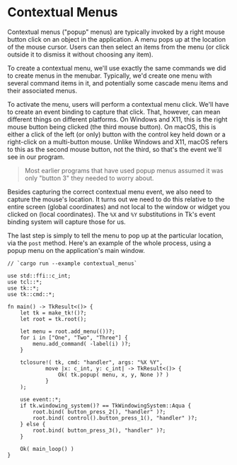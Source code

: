 # Contextual Menus

Contextual menus ("popup" menus) are typically invoked by a right mouse button
click on an object in the application. A menu pops up at the location of the
mouse cursor. Users can then select an items from the menu (or click outside it
to dismiss it without choosing any item).

To create a contextual menu, we'll use exactly the same commands we did to
create menus in the menubar. Typically, we'd create one menu with several
command items in it, and potentially some cascade menu items and their
associated menus.

To activate the menu, users will perform a contextual menu click. We'll have to
create an event binding to capture that click. That, however, can mean different
things on different platforms. On Windows and X11, this is the right mouse
button being clicked (the third mouse button). On macOS, this is either a click
of the left (or only) button with the control key held down or a right-click on
a multi-button mouse. Unlike Windows and X11, macOS refers to this as the second
mouse button, not the third, so that's the event we'll see in our program.

> Most earlier programs that have used popup menus assumed it was only
"button 3" they needed to worry about.

Besides capturing the correct contextual menu event, we also need to capture the
mouse's location. It turns out we need to do this relative to the entire screen
(global coordinates) and not local to the window or widget you clicked on (local
coordinates). The `%X` and `%Y` substitutions in Tk's event binding system will
capture those for us.

The last step is simply to tell the menu to pop up at the particular location,
via the `post` method. Here's an example of the whole process, using a popup
menu on the application's main window.

```rust,no_run
// `cargo run --example contextual_menus`

use std::ffi::c_int;
use tcl::*;
use tk::*;
use tk::cmd::*;

fn main() -> TkResult<()> {
    let tk = make_tk!()?;
    let root = tk.root();

    let menu = root.add_menu(())?;
    for i in ["One", "Two", "Three"] {
        menu.add_command( -label(i) )?;
    }

    tclosure!( tk, cmd: "handler", args: "%X %Y",
            move |x: c_int, y: c_int| -> TkResult<()> {
                Ok( tk.popup( menu, x, y, None )? )
            }
    );

    use event::*;
    if tk.windowing_system()? == TkWindowingSystem::Aqua {
        root.bind( button_press_2(), "handler" )?;
        root.bind( control().button_press_1(), "handler" )?;
    } else {
        root.bind( button_press_3(), "handler" )?;
    }

    Ok( main_loop() )
}
```
